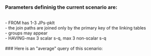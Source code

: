 
### Parameters defininig the current scenario are:
<br>    - FROM has 1-3 JPs-pklt
<br>    - the join paths are joined only by the primary key of the linking tables
<br>    - groups may appear
<br>    - HAVING-max 3 scalar s-q, max 3 non-scalar s-q
<br>
<br>### Here is an "average" query of this scenario:
<br>
<br>